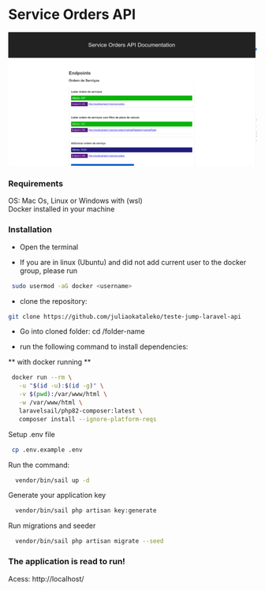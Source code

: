 # Service Orders API

![alt text](https://github.com/juliaokataleko/teste-jump-laravel-api/blob/master/public/images/home.png?raw=true)

### Requirements
OS: Mac Os, Linux or Windows with (wsl) <br/>
Docker installed in your machine

### Installation

 - Open the terminal

 - If you are in linux (Ubuntu) and did not add current user to the docker group, please run

 ```bash
  sudo usermod -aG docker <username>
 ```
 
 - clone the repository: 
 ```bash
 git clone https://github.com/juliaokataleko/teste-jump-laravel-api
 ```
 - Go into cloned folder: cd /folder-name

 - run the following command to install dependencies:

 ** with docker running **

 ```bash
  docker run --rm \
    -u "$(id -u):$(id -g)" \
    -v $(pwd):/var/www/html \
    -w /var/www/html \
    laravelsail/php82-composer:latest \
    composer install --ignore-platform-reqs
```

Setup .env file
 ```bash
  cp .env.example .env
```

Run the command:
```bash
  vendor/bin/sail up -d
```

Generate your application key
```bash
  vendor/bin/sail php artisan key:generate
```

Run migrations and seeder
```bash
  vendor/bin/sail php artisan migrate --seed
```


### The application is read to run!

Acess: http://localhost/